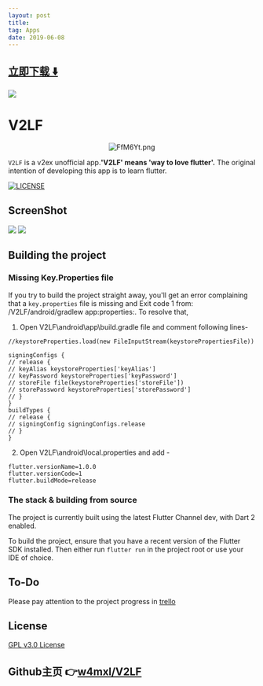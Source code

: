 ```yaml
---
layout: post
title:  
tag: Apps
date: 2019-06-08
---
```


 


## [立即下载 ️⬇️ ](https://codeload.github.com/w4mxl/V2LF/zip/master) 
<p-9> 

 
![](https://flutterawesome.com/content/images/2019/01/V2LF.jpg)
 
>
> 
>

 
# V2LF

<p align="center">
  <img src="https://s1.ax1x.com/2018/12/29/FfM6Yt.png" alt="FfM6Yt.png" border="0" />
</p>

`V2LF` is a v2ex unofficial app.**'V2LF' means 'way to love flutter'.**
The original intention of developing this app is to learn flutter.

[![LICENSE](https://img.shields.io/badge/license-GPL%20v3.0-blue.svg?style=flat-square)](https://github.com/w4mxl/V2LF/blob/master/LICENSE)

## ScreenShot

![](https://ws3.sinaimg.cn/large/006tNc79gy1g2n2s34asfj31xl0u0hdt.jpg)
![](https://ws2.sinaimg.cn/large/006tNc79gy1g2n2sd61vnj31xl0u0npd.jpg)


## Building the project

### Missing Key.Properties file

If you try to build the project straight away, you'll get an error complaining that a `key.properties` file is missing and Exit code 1 from: /V2LF/android/gradlew app:properties:. To resolve that,

1.  Open V2LF\android\app\build.gradle file and comment following lines-

```
//keystoreProperties.load(new FileInputStream(keystorePropertiesFile))

signingConfigs {
// release {
// keyAlias keystoreProperties['keyAlias']
// keyPassword keystoreProperties['keyPassword']
// storeFile file(keystoreProperties['storeFile'])
// storePassword keystoreProperties['storePassword']
// }
}
buildTypes {
// release {
// signingConfig signingConfigs.release
// }
}
```

2.  Open V2LF\android\local.properties and add -

```
flutter.versionName=1.0.0
flutter.versionCode=1
flutter.buildMode=release
```

### The stack & building from source

The project is currently built using the latest Flutter Channel dev, with Dart 2 enabled.

To build the project, ensure that you have a recent version of the Flutter SDK installed. Then either run `flutter run` in the project root or use your IDE of choice.

## To-Do

Please pay attention to the project progress in [trello](https://trello.com/b/YPOJsfQx/v2lf)

## License

[GPL v3.0 License](https://www.wikiwand.com/zh/GNU%E9%80%9A%E7%94%A8%E5%85%AC%E5%85%B1%E8%AE%B8%E5%8F%AF%E8%AF%81)

## Github主页 👉[w4mxl/V2LF](http://github.com/w4mxl/V2LF)
